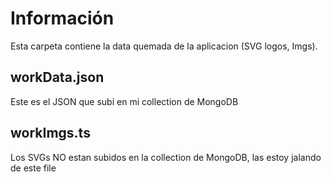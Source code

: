 # Información
Esta carpeta contiene la data quemada de la aplicacion (SVG logos, Imgs).

## workData.json
Este es el JSON que subí en mi collection de MongoDB

## workImgs.ts
Los SVGs NO estan subidos en la collection de MongoDB, las estoy jalando de este file




